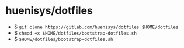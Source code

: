 # huenisys/dotfiles

- $ ``git clone https://gitlab.com/huenisys/dotfiles $HOME/dotfiles``  
- $ ``chmod +x $HOME/dotfiles/bootstrap-dotfiles.sh``
- $ ``$HOME/dotfiles/bootstrap-dotfiles.sh``